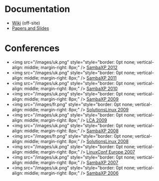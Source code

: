 # Documentation #

- [Wiki](http://tracker.openchange.org/projects/openchange/wiki) (off-site)
- [Papers and Slides](/documentation/slides.html)

# Conferences #
- <img src="/images/uk.png" style="style="border: 0pt none; vertical-align: middle; margin-right: 8px;" /> [SambaXP 2012](/documentation/conferences/sambaxp_2012.html)
- <img src="/images/uk.png" style="style="border: 0pt none; vertical-align: middle; margin-right: 8px;" /> [SambaXP 2011](/documentation/conferences/sambaxp_2011.html)
- <img src="/images/uk.png" style="style="border: 0pt none; vertical-align: middle; margin-right: 8px;" /> [SambaXP 2010](/documentation/conferences/sambaxp_2010.html)
- <img src="/images/uk.png" style="style="border: 0pt none; vertical-align: middle; margin-right: 8px;" /> [SambaXP 2009](/documentation/conferences/sambaxp_2009.html)
- <img src="/images/fr.png" style="style="border: 0pt none; vertical-align: middle; margin-right: 8px;" /> [SolutionsLinux 2009](/documentation/conferences/solutionslinux_2009.html)
- <img src="/images/uk.png" style="style="border: 0pt none; vertical-align: middle; margin-right: 8px;" /> [LCA 2009](/documentation/conferences/lca_2009.html)
- <img src="/images/uk.png" style="style="border: 0pt none; vertical-align: middle; margin-right: 8px;" /> [SambaXP 2008](/documentation/conferences/sambaxp_2008.html)
- <img src="/images/fr.png" style="style="border: 0pt none; vertical-align: middle; margin-right: 8px;" /> [SolutionsLinux 2008](/documentation/conferences/solutionslinux_2008.html)
- <img src="/images/uk.png" style="style="border: 0pt none; vertical-align: middle; margin-right: 8px;" /> [LinuxConf Europe 2007](/documentation/conferences/linuxconfeu_2007.html)
- <img src="/images/uk.png" style="style="border: 0pt none; vertical-align: middle; margin-right: 8px;" /> [SambaXP 2007](/documentation/conferences/sambaxp_2007.html)
- <img src="/images/uk.png" style="style="border: 0pt none; vertical-align: middle; margin-right: 8px;" /> [SambaXP 2006](/documentation/conferences/sambaxp_2006.html)
